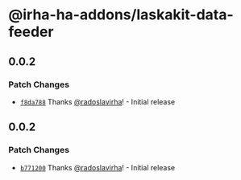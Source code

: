# @irha-ha-addons/laskakit-data-feeder

## 0.0.2

### Patch Changes

- [`f8da788`](https://github.com/radoslavirha/ha-addons/commit/f8da7886eccc415e62c68d96836380a2b2897bb4) Thanks [@radoslavirha](https://github.com/radoslavirha)! - Initial release

## 0.0.2

### Patch Changes

- [`b771200`](https://github.com/radoslavirha/ha-addons/commit/b771200f366bfdcdddabd85830bb43af71667354) Thanks [@radoslavirha](https://github.com/radoslavirha)! - Initial release

